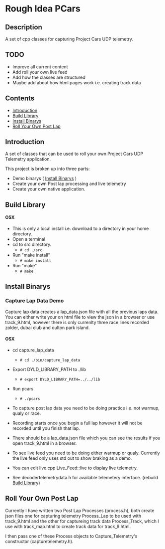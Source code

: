 # Rough Idea PCars

## Description

A set of cpp classes for capturing Project Cars UDP telemetry.

## TODO

* Improve all current content
* Add roll your own live feed
* Add how the classes are structured
* Maybe add about how html pages work i.e. creating track data

## Contents
* [Introduction](#T-Introduction)
* [Build Library](#T-Build)
* [Install Binarys](#T-Installation)
* [Roll Your Own Post Lap](#T-post_lap)

## <a name="T-Introduction"></a>Introduction

A set of classes that can be used to roll your own Project Cars UDP Telemetry application. 

This project is broken up into three parts: 
* Demo binarys ( [Install Binarys](#T-Installation) )
* Create your own Post lap processing and live telemetry 
* Create your own native application.

## <a name="T-Build"></a>Build Library
#### OSX
* This is only a local install i.e. download to a directory in your home directory.
* Open a terminal
* cd to src directory. 
  * ```# cd ./src```
* Run "make install"
  * ```# make install```
* Run "make"
  * ```# make```
  
## <a name="T-Installation"></a>Install Binarys

### Capture Lap Data Demo
Capture lap data creates a lap_data.json file with all the previous laps data.
You can either write your on html file to view the json in a browser or use track_9.html,
however there is only currenlty three race lines recorded zolder, dubai club and oulton park island.
#### OSX
* cd capture_lap_data
  * ```# cd ./bin/capture_lap_data```
* Export DYLD_LIBRARY_PATH to ./lib
  * ```# export DYLD_LIBRARY_PATH=../../lib```
* Run pcars
  * ```# ./pcars```
  
* To capture post lap data you need to be doing practice i.e. not warmup, qualy or race.
* Recording starts once you begin a full lap however it will not be recorded until you finish that lap.
* There should be a lap_data.json file which you can see the results if you open track_9.html in a browser.

* To see live feed you need to be doing either warmup or qualy. Currently the live feed only uses std out to show braking as a demo.
* You can edit live.cpp Live_Feed::live to display live telemetry. 
* See decodertelemetrydata.h for available telemetery interface. (rebuild [Build Library](#T-Build))

## <a name="T-post_lap"></a>Roll Your Own Post Lap
Currently I have written two Post Lap Processes (process.h), both create json files one for capturing telemetry Process_Lap to be used with track_9.html and the other for captureing track data Process_Track, which I use with track_map.html to create track data for track_9.html.  

I then pass one of these Process objects to Capture_Telemetry's constructor (capturetelemetry.h).
